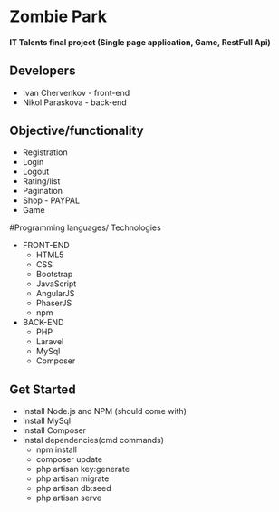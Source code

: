 # Zombie Park
#### IT Talents final project (Single page application, Game, RestFull Api)

## Developers
  * Ivan Chervenkov - front-end
  * Nikol Paraskova - back-end

## Objective/functionality
  * Registration
  * Login
  * Logout
  * Rating/list
  * Pagination
  * Shop - PAYPAL
  * Game

#Programming languages/ Technologies
  * FRONT-END
    * HTML5
    * CSS
    * Bootstrap
    * JavaScript
    * AngularJS
    * PhaserJS
    * npm
  * BACK-END
    * PHP
    * Laravel
    * MySql
    * Composer

## Get Started
  * Install Node.js and NPM (should come with)
  * Install MySql
  * Install Composer
  * Instal dependencies(cmd commands)
    * npm install
    * composer update
    * php artisan key:generate
    * php artisan migrate
    * php artisan db:seed
    * php artisan serve
